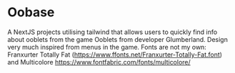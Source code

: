 # Oobase

A NextJS projects utilising tailwind that allows users to quickly find info about ooblets from the game Ooblets from developer Glumberland.
Design very much inspired from menus in the game.
Fonts are not my own: Franxurter Totally Fat (https://www.ffonts.net/Franxurter-Totally-Fat.font) and Multicolore https://www.fontfabric.com/fonts/multicolore/